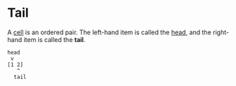 # Tail

A [cell](glossary/cell) is an ordered pair. The left-hand item is called the [head](glossary/head), and the right-hand item is called the **tail**.

```
head
 v 
[1 2]
   ^
  tail
```

